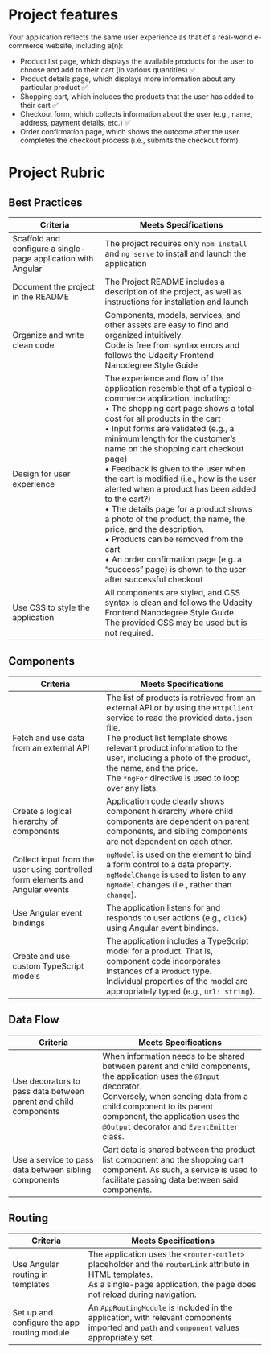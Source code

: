 # Project features

Your application reflects the same user experience as that of a real-world e-commerce website, including a(n):

* Product list page, which displays the available products for the user to choose and add to their cart (in various quantities) ✅
* Product details page, which displays more information about any particular product ✅
* Shopping cart, which includes the products that the user has added to their cart ✅
* Checkout form, which collects information about the user (e.g., name, address, payment details, etc.) ✅
* Order confirmation page, which shows the outcome after the user completes the checkout process (i.e., submits the checkout form)

# Project Rubric
## Best Practices
Criteria |	Meets Specifications
---|---
Scaffold and configure a single-page application with Angular |The project requires only `npm install` and `ng serve` to install and launch the application
Document the project in the README | The Project README includes a description of the project, as well as instructions for installation and launch
Organize and write clean code | Components, models, services, and other assets are easy to find and organized intuitively. <br> Code is free from syntax errors and follows the Udacity Frontend Nanodegree Style Guide
Design for user experience | The experience and flow of the application resemble that of a typical e-commerce application, including: <br> • The shopping cart page shows a total cost for all products in the cart <br> • Input forms are validated (e.g., a minimum length for the customer’s name on the shopping cart checkout page) <br> • Feedback is given to the user when the cart is modified (i.e., how is the user alerted when a product has been added to the cart?) <br> • The details page for a product shows a photo of the product, the name, the price, and the description. <br> • Products can be removed from the cart <br> • An order confirmation page (e.g. a “success” page) is shown to the user after successful checkout
Use CSS to style the application | All components are styled, and CSS syntax is clean and follows the Udacity Frontend Nanodegree Style Guide. <br> The provided CSS may be used but is not required.

## Components
Criteria | Meets Specifications
---|---
Fetch and use data from an external API | The list of products is retrieved from an external API or by using the `HttpClient` service to read the provided `data.json` file. <br> The product list template shows relevant product information to the user, including a photo of the product, the name, and the price. <br> The `*ngFor` directive is used to loop over any lists.
Create a logical hierarchy of components | Application code clearly shows component hierarchy where child components are dependent on parent components, and sibling components are not dependent on each other.
Collect input from the user using controlled form elements and Angular events | `ngModel` is used on the element to bind a form control to a data property. `ngModelChange` is used to listen to any `ngModel` changes (i.e., rather than `change`).
Use Angular event bindings | The application listens for and responds to user actions (e.g., `click`) using Angular event bindings.
Create and use custom TypeScript models | The application includes a TypeScript model for a product. That is, component code incorporates instances of a `Product` type. <br> Individual properties of the model are appropriately typed (e.g., `url: string`).

## Data Flow
Criteria | Meets Specifications
---|---
Use decorators to pass data between parent and child components | When information needs to be shared between parent and child components, the application uses the `@Input` decorator. <br> Conversely, when sending data from a child component to its parent component, the application uses the `@Output` decorator and `EventEmitter` class.
Use a service to pass data between sibling components | Cart data is shared between the product list component and the shopping cart component. As such, a service is used to facilitate passing data between said components.

## Routing
Criteria | Meets Specifications
---|---
Use Angular routing in templates | The application uses the `<router-outlet>` placeholder and the `routerLink` attribute in HTML templates. <br> As a single-page application, the page does not reload during navigation.
Set up and configure the app routing module | An `AppRoutingModule` is included in the application, with relevant components imported and `path` and `component` values appropriately set.